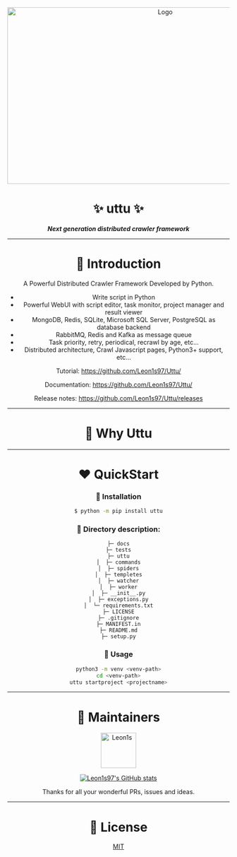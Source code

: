 <div align=center>

<a href="https://github.com/Leon1s97/Uttu/">
<img src="https://cdn.jsdelivr.net/gh/Leon1s97/Uttu/docs/logo.png" alt="Logo" width="700" height="400">
</a>

# :sparkles: uttu :sparkles:

<b><i>Next generation distributed crawler framework</i></b>

<hr />

<!-- Introduction -->
# :purple_heart: Introduction

A Powerful Distributed Crawler Framework Developed by Python.


- Write script in Python
- Powerful WebUI with script editor, task monitor, project manager and result viewer
- MongoDB, Redis, SQLite, Microsoft SQL Server, PostgreSQL as database backend
- RabbitMQ, Redis and Kafka as message queue
- Task priority, retry, periodical, recrawl by age, etc...
- Distributed architecture, Crawl Javascript pages, Python3+ support, etc...

Tutorial: https://github.com/Leon1s97/Uttu/

Documentation: https://github.com/Leon1s97/Uttu/

Release notes: https://github.com/Leon1s97/Uttu/releases

<hr />

# :blue_heart: Why Uttu

<hr />

# :heart: QuickStart 

### :star2: Installation

```bash
$ python -m pip install uttu
```


### :star2: Directory description:

```
├─ docs
├─ tests
├─ uttu
│  ├─ commands
│  ├─ spiders
│  ├─ templetes
│  ├─ watcher
│  ├─ worker
│  ├─ __init__.py
│  ├─ exceptions.py
│  └─ requirements.txt
├─ LICENSE
├─ .gitignore
├─ MANIFEST.in
├─ README.md
├─ setup.py
```



### :star2: Usage

```bash
python3 -m venv <venv-path>
cd <venv-path>
uttu startproject <projectname>
```

<hr />

# :green_heart: Maintainers

<a href="https://github.com/Leon1s97/">
<img src="https://cdn.jsdelivr.net/gh/Leon1s97/cdn/avatar.jpg" alt="Leon1s" width="80" height="80">
</a>

[![Leon1s97's GitHub stats](https://github-readme-stats.vercel.app/api?username=Leon1s97&show_icons=true&theme=vue)](https://github.com/anuraghazra/github-readme-stats)


Thanks for all your wonderful PRs, issues and ideas. 


<hr />

# :yellow_heart: License 

[MIT](https://opensource.org/licenses/MIT)

</div>